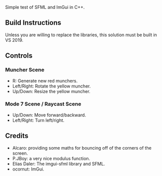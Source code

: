 Simple test of SFML and ImGui in C++.

## Build Instructions
Unless you are willing to replace the libraries, this solution must be built in VS 2019.

## Controls

### Muncher Scene
- R: Generate new red munchers.
- Left/Right: Rotate the yellow muncher.  
- Up/Down: Resize the yellow muncher.

### Mode 7 Scene / Raycast Scene
- Up/Down: Move forward/backward.
- Left/Right: Turn left/right.

## Credits

- Alcaro: providing some maths for bouncing off of the corners of the screen.
- P.JBoy: a very nice modulus function.
- Elias Daler: The imgui-sfml library and SFML.
- ocornut: ImGui.